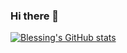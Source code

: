 ### Hi there 👋

<!--
**bleckcorp/bleckcorp** is a ✨ _special_ ✨ repository because its `README.md` (this file) appears on your GitHub profile.

Here are some ideas to get you started:

- 🔭 I’m currently working on ...
- 🌱 I’m currently learning ...
- 👯 I’m looking to collaborate on ...
- 🤔 I’m looking for help with ...
- 💬 Ask me about ...
- 📫 How to reach me: ...
- 😄 Pronouns: ...
- ⚡ Fun fact: ...
-->

[![Blessing's GitHub stats](https://github-readme-stats.vercel.app/api?username=bleckcorp)](https://github.com/bleckcorp&show_icons=true&theme=dracula/github-readme-stats)

